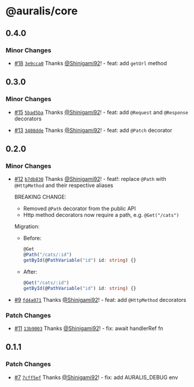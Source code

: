 # @auralis/core

## 0.4.0

### Minor Changes

- [#18](https://github.com/auralisjs/auralis/pull/18) [`3e9cca0`](https://github.com/auralisjs/auralis/commit/3e9cca07abaafc7a6306f9403a450548d8d9aa56) Thanks [@Shinigami92](https://github.com/Shinigami92)! - feat: add `getUrl` method

## 0.3.0

### Minor Changes

- [#15](https://github.com/auralisjs/auralis/pull/15) [`5bad5ba`](https://github.com/auralisjs/auralis/commit/5bad5ba111064fa74770ee988a3c913fb25432be) Thanks [@Shinigami92](https://github.com/Shinigami92)! - feat: add `@Request` and `@Response` decorators

- [#13](https://github.com/auralisjs/auralis/pull/13) [`3408dde`](https://github.com/auralisjs/auralis/commit/3408ddeb73d3ad496720f29896466efb39630052) Thanks [@Shinigami92](https://github.com/Shinigami92)! - feat: add `@Patch` decorator

## 0.2.0

### Minor Changes

- [#12](https://github.com/auralisjs/auralis/pull/12) [`b7db830`](https://github.com/auralisjs/auralis/commit/b7db830e0c19278813f8c9c1cf631bf455290878) Thanks [@Shinigami92](https://github.com/Shinigami92)! - feat!: replace `@Path` with `@HttpMethod` and their respective aliases

  BREAKING CHANGE:
  - Removed `@Path` decorator from the public API
  - Http method decorators now require a path, e.g. `@Get("/cats")`

  Migration:
  - Before:
    ```ts
    @Get
    @Path("/cats/:id")
    getById(@PathVariable("id") id: string) {}
    ```
  - After:
    ```ts
    @Get("/cats/:id")
    getById(@PathVariable("id") id: string) {}
    ```

- [#9](https://github.com/auralisjs/auralis/pull/9) [`fd4a071`](https://github.com/auralisjs/auralis/commit/fd4a071854b7151b34b8ea597c7e39f258211e52) Thanks [@Shinigami92](https://github.com/Shinigami92)! - feat: add `@HttpMethod` decorators

### Patch Changes

- [#11](https://github.com/auralisjs/auralis/pull/11) [`13b9003`](https://github.com/auralisjs/auralis/commit/13b900357dd328b405b0027ef1420a65200289ee) Thanks [@Shinigami92](https://github.com/Shinigami92)! - fix: await handlerRef fn

## 0.1.1

### Patch Changes

- [#7](https://github.com/auralisjs/auralis/pull/7) [`7cff5ef`](https://github.com/auralisjs/auralis/commit/7cff5ef348f830b13c2ab27638e74f0e5005ad52) Thanks [@Shinigami92](https://github.com/Shinigami92)! - fix: add AURALIS_DEBUG env
